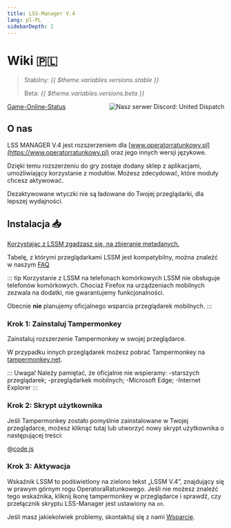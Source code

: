 ```yaml
---
title: LSS-Manager V.4
lang: pl-PL
sidebarDepth: 2
---
```


# Wiki 🇵🇱 <Badge :text="'v' + $theme.variables.versions.short"/>

> Stabilny: <i>{{ $theme.variables.versions.stable }}</i>
> 
> Beta: <i>{{ $theme.variables.versions.beta }}</i>

<discord style="float: right;"><img src="https://discord.com/api/guilds/254167535446917120/embed.png?style=banner1" alt="Nasz serwer Discord: United Dispatch" data-prevent-zooming></discord>

[Game-Online-Status](https://stats.uptimerobot.com/OEKDJSpmvK)

<!-- Do NOT edit anything above this line! Any edits will be removed as content is auto generated! -->

## O nas

LSS MANAGER V.4 jest rozszerzeniem dla [www.operatorratunkowy.pl](https://www.operatorratunkowy.pl) oraz jego innych wersji językowe.

Dzięki temu rozszerzeniu do gry zostaje dodany sklep z aplikacjami, umożliwiający korzystanie z modułów. Możesz zdecydować, które moduły chcesz aktywować.

Dezaktywowane wtyczki nie są ładowane do Twojej przeglądarki, dla lepszej wydajności.


## Instalacja 📥
[Korzystając z LSSM zgadzasz się, na zbieranie metadanych.](metadata.md)

Tabelę, z którymi przeglądarkami LSSM jest kompatybilny, można znaleźć w naszym [FAQ](faq.md)

::: tip Korzystanie z LSSM na telefonach komórkowych
LSSM nie obsługuje telefonów komórkowych. Chociaż Firefox na urządzeniach mobilnych zezwala na dodatki, nie gwarantujemy funkcjonalności.

Obecnie **nie** planujemy oficjalnego wsparcia przeglądarek mobilnych.
:::

### Krok 1: Zainstaluj Tampermonkey
Zainstaluj rozszerzenie Tampermonkey w swojej przeglądarce.

<tampermonkey-download-table/>

W przypadku innych przeglądarek możesz pobrać Tampermonkey na [tampermonkey.net](https://www.tampermonkey.net/).

::: Uwaga!
Należy pamiętać, że oficjalnie nie wspieramy:
-starszych przeglądarek;
-przeglądarkek mobilnych;
-Microsoft Edge;
-Internet Explorer
:::

### Krok 2: Skrypt użytkownika
Jeśli Tampermonkey zostało pomyślnie zainstalowane w Twojej przeglądarce, możesz kliknąć <a :href="$theme.variables.server + 'lssm-v4.user.js'" target="_blank">tutaj</a> lub utworzyć nowy skrypt użytkownika o następującej treści:

@[code js](@userscript)

### Krok 3: Aktywacja
Wskaźnik LSSM to podświetlony na zielono tekst „LSSM V.4”, znajdujący się w prawym górnym rogu OperatoraRatunkowego.
Jeśli nie możesz znaleźć tego wskaźnika, kliknij ikonę tampermonkey w przeglądarce i sprawdź, czy przełącznik skryptu LSS-Manager jest ustawiony na `on`.

Jeśli masz jakiekolwiek problemy, skontaktuj się z nami [Wsparcie](support.md).
